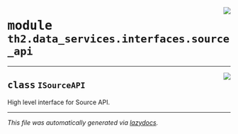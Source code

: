 <!-- markdownlint-disable -->

<a href="../../th2/data_services/interfaces/source_api.py#L0"><img align="right" style="float:right;" src="https://img.shields.io/badge/-source-cccccc?style=flat-square"></a>

# <kbd>module</kbd> `th2.data_services.interfaces.source_api`






---

<a href="../../th2/data_services/interfaces/source_api.py#L18"><img align="right" style="float:right;" src="https://img.shields.io/badge/-source-cccccc?style=flat-square"></a>

## <kbd>class</kbd> `ISourceAPI`
High level interface for Source API. 







---

_This file was automatically generated via [lazydocs](https://github.com/ml-tooling/lazydocs)._
